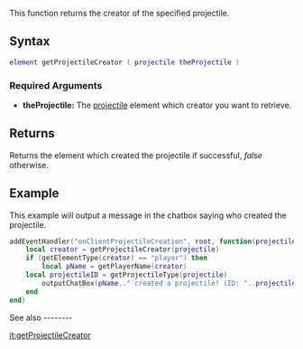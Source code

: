 This function returns the creator of the specified projectile.

Syntax
------

``` lua
element getProjectileCreator ( projectile theProjectile )
```

### Required Arguments

-   **theProjectile:** The [projectile](/docs/projectiles.md "wikilink") element which creator you want to retrieve.

Returns
-------

Returns the element which created the projectile if successful, *false* otherwise.

Example
-------

<section name="Client" class="client" show="true">
This example will output a message in the chatbox saying who created the projectile.

``` lua
addEventHandler("onClientProjectileCreation", root, function(projectile)
    local creator = getProjectileCreator(projectile)
    if (getElementType(creator) == "player") then
        local pName = getPlayerName(creator)
    local projectileID = getProjectileType(projectile)
        outputChatBox(pName.." created a projectile! (ID: "..projectileID..")", 255, 200, 0, false)
    end
end)
```

</section>
See also
--------

[it:getProjectileCreator](/docs/it:getProjectileCreator.md "wikilink")

